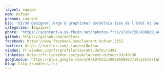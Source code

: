 ```yaml
---
layout: equipe
nom: Dufour
prenom: Laurent
bio: "UI/UX Designer (ergo & graphisme) Bordelais issu de l'ENSC et passionné de dessin, de judo, de macaronis et de chats."
categories: [equipes]
photo: "https://scontent-a.xx.fbcdn.net/hphotos-frc1/s720x720/430830_4816001405412_1923015514_n.jpg"
github: https://github.com/undless
facebook: https://www.facebook.com/laurent.dufour.3152
twitter: https://twitter.com/_LaurentDufour
viadeo: fr.viadeo.com/fr/profile/laurent.dufour1492
linkedin: http://fr.linkedin.com/pub/laurent-dufour/33/49/30
googleplus: https://plus.google.com/u/0/107033330099598983714/posts?tab=XX
blog: http://undless.fr/
---
```

